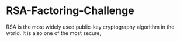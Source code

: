 # RSA-Factoring-Challenge
RSA is the most widely used public-key cryptography algorithm in the world. It is also one of the most secure,
